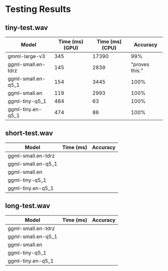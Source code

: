 # Testing Results

## tiny-test.wav

| Model              | Time (ms) (GPU) | Time (ms) (CPU) | Accuracy       |
| ------------------ | --------------- | --------------- | -------------- |
| gmml-large-v3      | 345             | 17390           | 99%            |
| ggml-small.en-tdrz | 145             | 2839            | "proves this." |
| ggml-small.en-q5_1 | 154             | 3445            | 100%           |
| ggml-small.en      | 119             | 2993            | 100%           |
| ggml-tiny-q5_1     | 484             | 63              | 100%           |
| ggml-tiny.en-q5_1  | 474             | 86              | 100%           |

## short-test.wav

| Model              | Time (ms) | Accuracy |
| ------------------ | --------- | -------- |
| ggml-small.en-tdrz |           |          |
| ggml-small.en-q5_1 |           |          |
| ggml-small.en      |           |          |
| ggml-tiny-q5_1     |           |          |
| ggml-tiny.en-q5_1  |           |          |

## long-test.wav

| Model              | Time (ms) | Accuracy |
| ------------------ | --------- | -------- |
| ggml-small.en-tdrz |           |          |
| ggml-small.en-q5_1 |           |          |
| ggml-small.en      |           |          |
| ggml-tiny-q5_1     |           |          |
| ggml-tiny.en-q5_1  |           |          |
